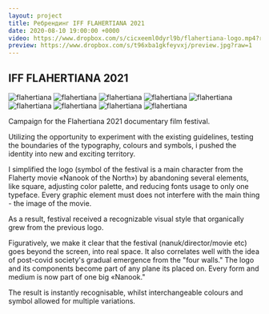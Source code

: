 ```yaml
---
layout: project
title: Ребрендинг IFF FLAHERTIANA 2021
date: 2020-08-10 19:00:00 +0000
video: https://www.dropbox.com/s/cicxeeml0dyrl9b/flahertiana-logo.mp4?raw=1
preview: https://www.dropbox.com/s/t96xba1gkfeyvxj/preview.jpg?raw=1
---
```


## <span class="mark">IFF FLAHERTIANA 2021</span>


![flahertiana](https://www.dropbox.com/s/65n9yx3o0a429dj/1.jpg?raw=1)
![flahertiana](https://www.dropbox.com/s/0gianakkbyehylk/2.png?raw=1)
![flahertiana](https://www.dropbox.com/s/mf7abmxjqk4puk6/3.jpg?raw=1)
![flahertiana](https://www.dropbox.com/s/l02n58x3z6l9soo/4.jpg?raw=1)
![flahertiana](https://www.dropbox.com/s/t346jbwnn5uw4uz/5.jpg?raw=1)
![flahertiana](https://www.dropbox.com/s/4gv536ghfw2eu2p/6.jpg?raw=1)
![flahertiana](https://www.dropbox.com/s/ltcmm1inuy0vp4e/7.jpg?raw=1)
![flahertiana](https://www.dropbox.com/s/l2r825in8uqaqah/8.jpg?raw=1)
![flahertiana](https://www.dropbox.com/s/mmaxg7cip3mpbr5/9.jpg?raw=1)

Campaign for the Flahertiana 2021 documentary film festival.

Utilizing the opportunity to experiment with the existing guidelines, testing the boundaries of the typography, colours and symbols, i pushed the identity into new and exciting territory. 

I simplified the logo (symbol of the festival is a main character from the Flaherty movie «Nanook of the North») by abandoning several elements, like square, adjusting color palette, and reducing fonts usage to only one typeface. Every graphic element must does not interfere with the main thing - the image of the movie.

As a result, festival received a recognizable visual style that organically grew from the previous logo.

Figuratively, we make it clear that the festival (nanuk/director/movie etc) goes beyond the screen, into real space. It also correlates well with the idea of post-covid society's gradual emergence from the "four walls." The logo and its components become part of any plane its placed on. Every form and medium is now part of one big «Nanook." 

The result is instantly recognisable, whilst interchangeable colours and symbol allowed for multiple variations.

